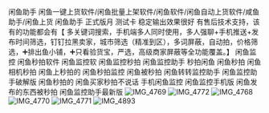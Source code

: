 闲鱼助手
闲鱼一键上货软件/闲鱼批量上架软件/闲鱼软件/闲鱼自动上货软件/咸鱼助手/闲鱼上货
闲鱼助手 正式版月 测试卡 稳定输出效果很好 有售后技术支持，该有的功能都会有【 多关键词搜索，手机端多人同时使用，多人强聊+手机推送+发布时间筛选，钉钉拉黑卖家，城市筛选（精准到区），多词屏蔽，自动拍，价格筛选，➕排出鱼小铺，➕只看验货宝，严选，高级商家屏蔽等全功能覆盖。】
闲鱼监控
闲鱼秒拍软件
闲鱼监控软
闲鱼监控秒拍
闲鱼监控助手
秒拍闲鱼
闲鱼秒拍
闲鱼相机秒拍
闲鱼上秒拍的
闲鱼秒拍监控
闲鱼被秒拍
闲鱼转转监控助手
闲鱼监控助手破解版
闲鱼秒拍的
闲鱼买家秒拍不说话
手机闲鱼监控
闲鱼监控手机版
闲鱼发布的东西被秒拍
闲鱼监控助手最新版
![IMG_4769](https://github.com/user-attachments/assets/f03f9c70-48cb-4f99-b92d-cedb26c22f47)
![IMG_4772](https://github.com/user-attachments/assets/e3d1fda0-4caa-4477-a41e-436f9ea7a998)
![IMG_4768](https://github.com/user-attachments/assets/e3e99eec-b5dc-4b47-8dbc-f15475f74336)
![IMG_4770](https://github.com/user-attachments/assets/4913d097-b6df-473a-b8f1-608bbfa3bcae)
![IMG_4771](https://github.com/user-attachments/assets/42075b4b-74d5-4346-a2c8-e1d06ccdcd4b)
![IMG_4893](https://github.com/user-attachments/assets/8e81ea31-4084-4d19-a2df-5560edc07376)
